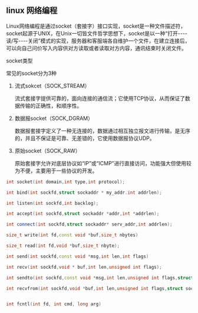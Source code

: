 ## linux 网络编程

Linux网络编程是通过socket（套接字）接口实现，socket是一种文件描述符，socket起源于UNIX，在Unix一切皆文件哲学思想下，socket是以一种“打开----读/写----关闭”模式的实现，服务器和客服端各自维护一个文件，在建立连接后，可以向自己问价写入内容供对方读取或者读取对方内容，通讯结束时关闭文件。



socket类型

常见的socket分为3种

1. 流式sokcet（SOCK_STREAM）

   流式套接字提供可靠的，面向连接的通信流；它使用TCP协议，从而保证了数据传输的正确性，和顺序性。

2. 数据报socket（SOCK_DGRAM）

   数据报套接字定义了一种无连接的，数据通过相互独立报文进行传输，是无序的，并且不保证是可靠、无差错的，它使用数据报协议UDP。

3. 原始socket（SOCK_RAW）

   原始套接字允许对底层协议如“IP”或“ICMP”进行直接访问，功能强大但使用较为不便，主要用于一些协议的开发。



```C++
int socket(int domain,int type,int protocol);

int bind(int sockfd,struct sockaddr * my_addr.int addrlen);

int listen(int sockfd,int backlog);

int accept(int sockfd,struct sockaddr *addr,int *addrlen);

int connect(int sockfd,struct sockaddr* serv_addr,int addrlen);

size_t write(int fd,const void *buf,size_t nbytes)

size_t read(int fd,void *buf,size_t nbyte);

int send(int sockfd,const void *msg,int len,int flags)

int recv(int sockfd,void * buf,int len,unsigned int flags);

int sendto(int sockfd,const void *msg,int len,unsigned int flags,struct sockaddr *to,int tolen)

int recvfrom(int sockfd,void *buf,int len,unsigned int flags,struct sockaddr * from,int *fromlen)


int fcntl(int fd, int cmd, long arg)
```

